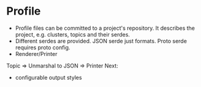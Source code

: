 # Profile

- Profile files can be committed to a project's repository. It describes the project, e.g. clusters, topics and their serdes.
- Different serdes are provided. JSON serde just formats. Proto serde requires proto config.
- Renderer/Printer



Topic => Unmarshal to JSON => Printer
Next:
- configurable output styles
